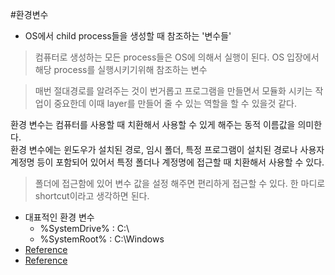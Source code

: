 #환경변수

- OS에서 child process들을 생성할 때 참조하는 '변수들'
> 컴퓨터로 생성하는 모든 process들은 OS에 의해서 실행이 된다. OS 입장에서 해당 process를
> 실행시키기위해 참조하는 변수

> 매번 절대경로를 알려주는 것이 번거롭고 프로그램을 만들면서 모듈화 시키는 작업이 중요한데 이때 layer를 만들어 줄 수 있는 역할을 할 수 있을것 같다.



환경 변수는 컴퓨터를 사용할 때 치환해서 사용할 수 있게 해주는 동적 이름값을 의미한다.  
환경 변수에는 윈도우가 설치된 경로, 임시 폴더, 특정 프로그램이 설치된 경로나 사용자 계정명 등이 포함되어 있어서 특정 폴더나 계정명에 접근할 때 치환해서 사용할 수 있다.  
> 폴더에 접근함에 있어 변수 값을 설정 해주면 편리하게 접근할 수 있다. 한 마디로 shortcut이라고 생각하면 된다.
- 대표적인 환경 변수
  - %SystemDrive% : C:\
  - %SystemRoot% : C:\Windows
- [Reference](https://rootblog.tistory.com/225)
- [Reference](https://m.blog.naver.com/zxwnstn/221521038431)